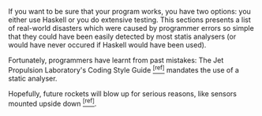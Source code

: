 If you want to be sure that your program works, you have two options: you
either use Haskell or you do extensive testing. This sections presents a list
of real-world disasters which were caused by programmer errors so simple that
they could have been easily detected by most statis analysers (or would have
never occured if Haskell would have been used).

Fortunately, programmers have learnt from past mistakes: The Jet Propulsion
Laboratory's Coding Style Guide [<sup>[ref]</sup>](http://lars-lab.jpl.nasa.gov/JPL_Coding_Standard_C.pdf)
mandates the use of a static analyser.

Hopefully, future rockets will blow up
for serious reasons, like sensors mounted upside down
[<sup>[ref]</sup>](http://www.russianspaceweb.com/proton_glonass49.html).